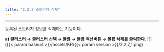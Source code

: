 ```yaml
---
title: "2.2.7 스토리지 삭제"
---
```


---
등록된 스토리지 정보를 삭제하는 기능이다.

**a) 클러스터 → 클러스터 선택 → 볼륨 → 볼륨 액션버튼 → 볼륨 삭제를 클릭한다.**
![]({{< param baseurl >}}/assets/KR/{{< param version >}}/2.2.7_1.png)

